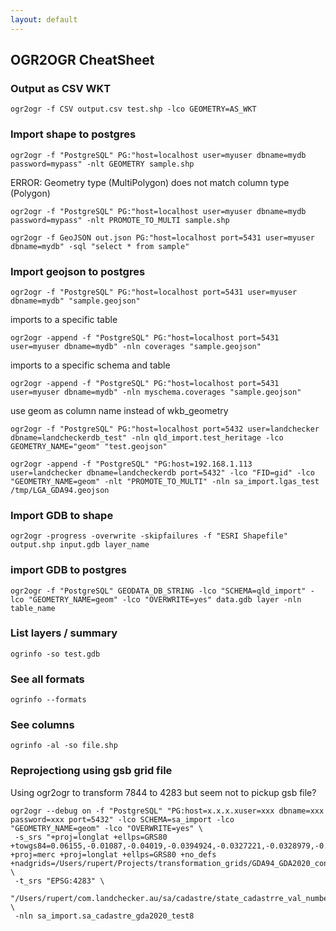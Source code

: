 ```yaml
---
layout: default
---
```

OGR2OGR CheatSheet
---

### Output as CSV WKT

	ogr2ogr -f CSV output.csv test.shp -lco GEOMETRY=AS_WKT

### Import shape to postgres

	ogr2ogr -f "PostgreSQL" PG:"host=localhost user=myuser dbname=mydb password=mypass" -nlt GEOMETRY sample.shp

ERROR:  Geometry type (MultiPolygon) does not match column type (Polygon)

	ogr2ogr -f "PostgreSQL" PG:"host=localhost user=myuser dbname=mydb password=mypass" -nlt PROMOTE_TO_MULTI sample.shp

	ogr2ogr -f GeoJSON out.json PG:"host=localhost port=5431 user=myuser dbname=mydb" -sql "select * from sample"


### Import geojson to postgres

	ogr2ogr -f "PostgreSQL" PG:"host=localhost port=5431 user=myuser dbname=mydb" "sample.geojson"

imports to a specific table

	ogr2ogr -append -f "PostgreSQL" PG:"host=localhost port=5431 user=myuser dbname=mydb" -nln coverages "sample.geojson"

imports to a specific schema and table

	ogr2ogr -append -f "PostgreSQL" PG:"host=localhost port=5431 user=myuser dbname=mydb" -nln myschema.coverages "sample.geojson"

use geom as column name instead of wkb_geometry

	ogr2ogr -f "PostgreSQL" PG:"host=localhost port=5432 user=landchecker dbname=landcheckerdb_test" -nln qld_import.test_heritage -lco GEOMETRY_NAME="geom" "test.geojson"

	ogr2ogr -append -f "PostgreSQL" "PG:host=192.168.1.113 user=landchecker dbname=landcheckerdb port=5432" -lco "FID=gid" -lco "GEOMETRY_NAME=geom" -nlt "PROMOTE_TO_MULTI" -nln sa_import.lgas_test /tmp/LGA_GDA94.geojson

### Import GDB to shape

	ogr2ogr -progress -overwrite -skipfailures -f "ESRI Shapefile" output.shp input.gdb layer_name

### import GDB to postgres

	ogr2ogr -f "PostgreSQL" GEODATA_DB_STRING -lco "SCHEMA=qld_import" -lco "GEOMETRY_NAME=geom" -lco "OVERWRITE=yes" data.gdb layer -nln table_name

### List layers / summary

	ogrinfo -so test.gdb

### See all formats

	ogrinfo --formats

### See columns 

	ogrinfo -al -so file.shp

### Reprojectiong using gsb grid file

Using ogr2ogr to transform 7844 to 4283 but seem not to pickup gsb file?

	ogr2ogr --debug on -f "PostgreSQL" "PG:host=x.x.x.xuser=xxx dbname=xxx password=xxx port=5432" -lco SCHEMA=sa_import -lco "GEOMETRY_NAME=geom" -lco "OVERWRITE=yes" \
	 -s_srs "+proj=longlat +ellps=GRS80 +towgs84=0.06155,-0.01087,-0.04019,-0.0394924,-0.0327221,-0.0328979,-0.009994 +proj=merc +proj=longlat +ellps=GRS80 +no_defs +nadgrids=/Users/rupert/Projects/transformation_grids/GDA94_GDA2020_conformal.gsb" \
	 -t_srs "EPSG:4283" \
	 "/Users/rupert/com.landchecker.au/sa/cadastre/state_cadastrre_val_numbers_locations.gpkg" \
	 -nln sa_import.sa_cadastre_gda2020_test8